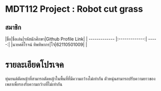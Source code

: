 # MDT112 Project : Robot cut grass

## สมาชิก


|ชื่อ|ชื่อเล่น|รหัสนักศึกษา|Github Profile Link|
| ------------- |:-------------:| -----:|
|นายศศิโรจน์ ทิพทิพากร|โจ้|62110501009|
|

# รายละเอียดโปรเจค
หุ่นยนต์ตัดหญ้าที่สามารถตัดหญ้าในพื้นที่ที่มีความกว้างไม่เท่ากัน
ตัวหนุ่นสามารถปรับความยาวของเพลาเพื่อรองรับความกว้างที่ไม่เท่ากัน
